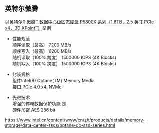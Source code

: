 
## 英特尔傲腾

以[英特尔® 傲腾™ 数据中心级固态硬盘 P5800X 系列（1.6TB，2.5 英寸 PCIe x4，3D XPoint™）](https://www.intel.cn/content/www/cn/zh/products/sku/201859/intel-optane-ssd-dc-p5800x-series-1-6tb-2-5in-pcie-x4-3d-xpoint/specifications.html)举例  

* 性能规范  
顺序读取（最高） 7200 MB/s  
顺序写入（最高） 6200 MB/s  
随机读取（100% 跨度） 1500000 IOPS (4K Blocks)  
随机写入（100% 跨度） 1500000 IOPS (4K Blocks)  

* 封装规格  
组件Intel(R) Optane(TM) Memory Media  
<u>接口 PCIe 4.0 x4, NVMe</u>  

* 先进技术  
增强的停电数据保护功能 是   
硬件加密 AES 256 bit  


https://www.intel.cn/content/www/cn/zh/products/details/memory-storage/data-center-ssds/optane-dc-ssd-series.html